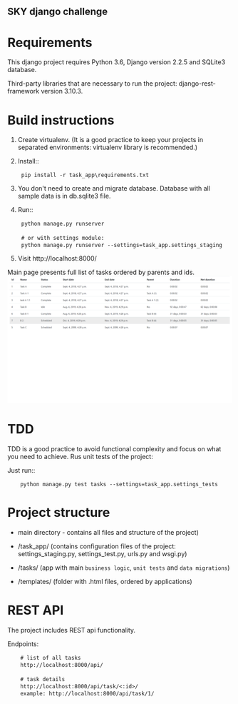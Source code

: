 SKY django challenge
-------------------------


Requirements
=================

This django  project requires Python 3.6, Django version 2.2.5 and SQLite3 database.

Third-party libraries that are necessary to run the project: django-rest-framework version 3.10.3.

Build instructions
==================

1) Create virtualenv. (It is a good practice to keep your projects in separated environments: virtualenv library is recommended.)

2) Install::

        pip install -r task_app\requirements.txt

3) You don't need to create and migrate database. Database with all sample data is in db.sqlite3 file.

4) Run::

        python manage.py runserver

        # or with settings module:
        python manage.py runserver --settings=task_app.settings_staging


5) Visit http://localhost:8000/

Main page presents full list of tasks ordered by parents and ids.
![main page](https://github.com/moniq/simple-tasks-app/blob/master/static/img/main_page.png)

TDD
====

TDD is a good practice to avoid functional complexity  and focus on what you need to achieve.
Rus unit tests of the project:

Just run::

        python manage.py test tasks --settings=task_app.settings_tests



Project structure
====================

- main directory - contains all files and structure of the project)

- /task_app/ (contains configuration files of the project: settings_staging.py, settings_test.py, urls.py and wsgi.py)

- /tasks/ (app with main ``business logic``, ``unit tests`` and ``data migrations``)

- /templates/ (folder with .html files, ordered by applications)


REST API
===========

The project includes REST api functionality.

Endpoints:

        # list of all tasks
        http://localhost:8000/api/

        # task details
        http://localhost:8000/api/task/<:id>/
        example: http://localhost:8000/api/task/1/

